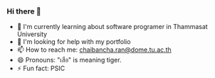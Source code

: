 ### Hi there 👋
- 🌱 I'm currently learning about software programer in Thammasat University
- 🤔 I'm looking for help with my portfolio
- 📫 How to reach me: chaibancha.ran@dome.tu.ac.th
- 😄 Pronouns: "เสือ" is meaning tiger.
- ⚡ Fun fact: PSIC
<!--
**Chaibancha/Chaibancha** is a ✨ _special_ ✨ repository because its `README.md` (this file) appears on your GitHub profile.

Here are some ideas to get you started:

- 🔭 I’m currently working on ...
- 🌱 I’m currently learning ...
- 👯 I’m looking to collaborate on ...
- 🤔 I’m looking for help with ...
- 💬 Ask me about ...
- 📫 How to reach me: ...
- 😄 Pronouns: ...
- ⚡ Fun fact: ...
-->
